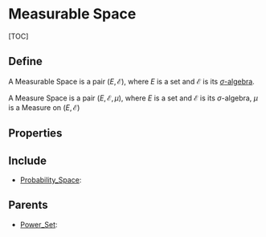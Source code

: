 # Measurable Space

[TOC]

## Define

A Measurable Space is a pair $(E, \mathcal E)$, where $E$ is a set and $\mathcal E$ is its [$\sigma$-algebra](./Power_Set.md).

A Measure Space is a pair $(E, \mathcal E, \mu)$, where $E$ is a set and $\mathcal E$ is its $\sigma$-algebra, $\mu$ is a Measure on $(E, \mathcal E)$

## Properties



## Include

- [Probability_Space](./Probability_Space.md): 

## Parents

- [Power_Set](./Power_Set.md): 

